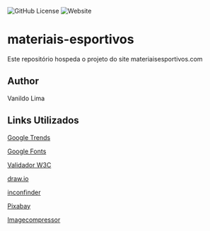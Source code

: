 ![GitHub License](https://img.shields.io/github/license/nildinho/materiais-esportivos)
![Website](https://img.shields.io/website?url=https%3A%2F%2Fnildinho.github.io%2Fmateriais-esportivos%2F)




# materiais-esportivos
Este repositório hospeda o projeto do site materiaisesportivos.com
## Author 
Vanildo Lima
## Links Utilizados 
[Google Trends](https://trends.google.com.br/trends/)

[Google Fonts](https://fonts.google.com/)

[Validador W3C](https://validator.w3.org/)

[draw.io](https://app.diagrams.net/)

[inconfinder](https://www.iconfinder.com/)

[Pixabay](https://pixabay.com/pt/)

[Imagecompressor](https://imagecompressor.com/pt/)
